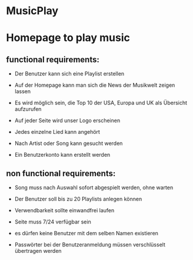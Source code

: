MusicPlay
=========

# Homepage to play music

## functional requirements:

- Der Benutzer kann sich eine Playlist erstellen

- Auf der Homepage kann man sich die News der Musikwelt zeigen lassen

- Es wird möglich sein, die Top 10 der USA, Europa und UK als Übersicht aufzurufen

- Auf jeder Seite wird unser Logo erscheinen

- Jedes einzelne Lied kann angehört

- Nach Artist oder Song kann gesucht werden

- Ein Benutzerkonto kann erstellt werden



## non functional requirements:

- Song muss nach Auswahl sofort abgespielt werden, ohne warten

- Der Benutzer soll bis zu 20 Playlists anlegen können

- Verwendbarkeit sollte einwandfrei laufen

- Seite muss 7/24 verfügbar sein

- es dürfen keine Benutzer mit dem selben Namen existieren

- Passwörter bei der Benutzeranmeldung müssen verschlüsselt übertragen werden
